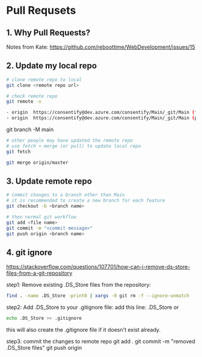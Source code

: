 # Pull Requsets

## 1. Why Pull Requests?

Notes from Kate: https://github.com/reboottime/WebDevelopment/issues/15

## 2. Update my local repo
  
  ```bash
  # clone remote repo to local
  git clone <remote repo url>
  ```

  ```bash
  # check remote repo
  git remote -v

  - origin  https://consentify@dev.azure.com/consentify/Main/_git/Main (fetch)
  - origin  https://consentify@dev.azure.com/consentify/Main/_git/Main (push)
  ```

  git branch -M main

  ```bash
  # other people may have updated the remote repo
  # use fetch + merge (or pull) to update local repo
  git fetch

  git merge origin/master
  ```


## 3. Update remote repo
  
  ```bash
  # commit changes to a branch other than Main
  # it is recommended to create a new branch for each feature
  git checkout -b <branch name>
  ```

  ```bash
  # then normal git workflow
  git add <file name>
  git commit -m "<commit message>"
  git push origin <branch name>
  ```


## 4. git ignore

https://stackoverflow.com/questions/107701/how-can-i-remove-ds-store-files-from-a-git-repository

step1: Remove existing .DS_Store files from the repository:

```bash
find . -name .DS_Store -print0 | xargs -0 git rm -f --ignore-unmatch
```

step2: Add .DS_Store to your .gitignore file:
add this line: .DS_Store
or 
```bash
echo .DS_Store >> .gitignore
```
this will also create the .gitignore file if it doesn't exist already.

step3: commit the changes to remote repo
git add .
git commit -m "removed .DS_Store files"
git push origin <branch name>